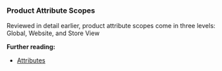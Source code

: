 ### Product Attribute Scopes

Reviewed in detail earlier, product attribute scopes come in three levels: Global, Website, and Store View

**Further reading:**

* [Attributes](https://docs.magento.com/user-guide/stores/attributes.html)
